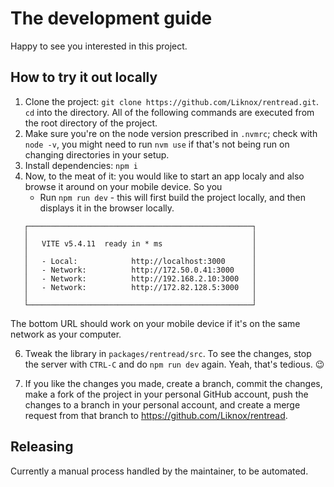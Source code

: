 # The development guide

Happy to see you interested in this project.

## How to try it out locally

1. Clone the project: `git clone https://github.com/Liknox/rentread.git`. `cd` into the directory. All of the following
   commands are executed from the root directory of the project.
2. Make sure you're on the node version prescribed in `.nvmrc`; check with `node -v`, you might need to run `nvm use` if
   that's not being run on changing directories in your setup.
3. Install dependencies: `npm i`
4. Now, to the meat of it: you would like to start an app localy and also browse it around on your mobile device. So you
   -  Run `npm run dev` - this will first build the project locally, and then displays it in the browser locally.

```
   ┌──────────────────────────────────────────────────┐
   │                                                  │
   │   VITE v5.4.11  ready in * ms                    │
   │                                                  │
   │   - Local:            http://localhost:3000      │
   │   - Network:          http://172.50.0.41:3000    │
   │   - Network:          http://192.168.2.10:3000   │
   │   - Network:          http://172.82.128.5:3000   │
   │                                                  │
   └──────────────────────────────────────────────────┘
```

The bottom URL should work on your mobile device if it's on the same network as your computer.

6. Tweak the library in `packages/rentread/src`. To see the changes, stop the server with `CTRL-C` and do `npm run dev`
   again. Yeah, that's tedious. 😉

7. If you like the changes you made, create a branch, commit the changes, make a fork of the project in your personal
   GitHub account, push the changes to a branch in your personal account, and create a merge request from that branch to
   https://github.com/Liknox/rentread.

## Releasing

Currently a manual process handled by the maintainer, to be automated.
